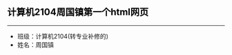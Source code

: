 <html>
<head>
<title>计算机2104周国镇</title>
</head>
<body>
<mark>
<h2>计算机2104周国镇第一个html网页</h2>
<hr>
</mark>
<ul>
<li>班级：计算机2104(转专业补修的)</li>
<li>姓名：周国镇</li>
</ul>
</body>
</html>
